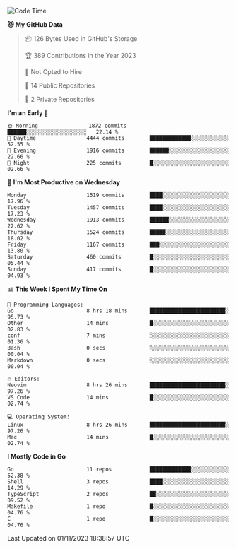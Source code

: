 <!--START_SECTION:waka-->
![Code Time](http://img.shields.io/badge/Code%20Time-186%20hrs%2028%20mins-blue)

**🐱 My GitHub Data** 

> 📦 126 Bytes Used in GitHub's Storage 
 > 
> 🏆 389 Contributions in the Year 2023
 > 
> 🚫 Not Opted to Hire
 > 
> 📜 14 Public Repositories 
 > 
> 🔑 2 Private Repositories 
 > 
**I'm an Early 🐤** 

```text
🌞 Morning                1872 commits        ██████░░░░░░░░░░░░░░░░░░░   22.14 % 
🌆 Daytime                4444 commits        █████████████░░░░░░░░░░░░   52.55 % 
🌃 Evening                1916 commits        ██████░░░░░░░░░░░░░░░░░░░   22.66 % 
🌙 Night                  225 commits         █░░░░░░░░░░░░░░░░░░░░░░░░   02.66 % 
```
📅 **I'm Most Productive on Wednesday** 

```text
Monday                   1519 commits        ████░░░░░░░░░░░░░░░░░░░░░   17.96 % 
Tuesday                  1457 commits        ████░░░░░░░░░░░░░░░░░░░░░   17.23 % 
Wednesday                1913 commits        ██████░░░░░░░░░░░░░░░░░░░   22.62 % 
Thursday                 1524 commits        █████░░░░░░░░░░░░░░░░░░░░   18.02 % 
Friday                   1167 commits        ███░░░░░░░░░░░░░░░░░░░░░░   13.80 % 
Saturday                 460 commits         █░░░░░░░░░░░░░░░░░░░░░░░░   05.44 % 
Sunday                   417 commits         █░░░░░░░░░░░░░░░░░░░░░░░░   04.93 % 
```


📊 **This Week I Spent My Time On** 

```text
💬 Programming Languages: 
Go                       8 hrs 18 mins       ████████████████████████░   95.73 % 
Other                    14 mins             █░░░░░░░░░░░░░░░░░░░░░░░░   02.83 % 
conf                     7 mins              ░░░░░░░░░░░░░░░░░░░░░░░░░   01.36 % 
Bash                     0 secs              ░░░░░░░░░░░░░░░░░░░░░░░░░   00.04 % 
Markdown                 0 secs              ░░░░░░░░░░░░░░░░░░░░░░░░░   00.04 % 

🔥 Editors: 
Neovim                   8 hrs 26 mins       ████████████████████████░   97.26 % 
VS Code                  14 mins             █░░░░░░░░░░░░░░░░░░░░░░░░   02.74 % 

💻 Operating System: 
Linux                    8 hrs 26 mins       ████████████████████████░   97.26 % 
Mac                      14 mins             █░░░░░░░░░░░░░░░░░░░░░░░░   02.74 % 
```

**I Mostly Code in Go** 

```text
Go                       11 repos            █████████████░░░░░░░░░░░░   52.38 % 
Shell                    3 repos             ████░░░░░░░░░░░░░░░░░░░░░   14.29 % 
TypeScript               2 repos             ██░░░░░░░░░░░░░░░░░░░░░░░   09.52 % 
Makefile                 1 repo              █░░░░░░░░░░░░░░░░░░░░░░░░   04.76 % 
C                        1 repo              █░░░░░░░░░░░░░░░░░░░░░░░░   04.76 % 
```




 Last Updated on 01/11/2023 18:38:57 UTC
<!--END_SECTION:waka-->
